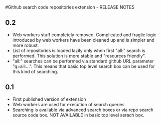 #Github search code repositories extension - RELEASE NOTES

## 0.2
* Web workers stuff completely removed. Complicated and fragile logic introduced by web workers have been cleaned up
and is simpler and more robust.
* List of repositories is loaded lazily only when first "all:" search is performed. This solution is more stable and "resources friendly".
* "all:" searches can be performed via standard github URL parameter "q=all:...". This means that basic top level search box can be used for this kind of searching.

## 0.1
* First published version of extension
* Web workers are used for execution of search queries
* Searching is available via advanced search boxes or via repo search source code box. NOT AVAILABLE in basic top level serach box. 
 

